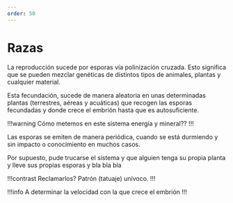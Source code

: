 ```yaml
---
order: 50
---
```

# Razas

La reproducción sucede por esporas vía polinización cruzada. Esto significa que se pueden mezclar genéticas de distintos tipos de animales, plantas y cualquier material.

Esta fecundación, sucede de manera aleatoria en unas determinadas plantas (terrestres, aéreas y acuáticas) que recogen las esporas fecundadas y donde crece el embrión hasta que es autosuficiente.

!!!warning
Cómo metemos en este sistema energía y mineral??
!!!

Las esporas se emiten de manera periódica, cuando se está durmiendo y sin impacto o conocimiento en muchos casos.

Por supuesto, pude trucarse el sistema y que alguien tenga su propia planta y lleve sus propias esporas y bla bla bla

!!!contrast
Reclamarlos? Patrón (tatuaje) unívoco.
!!!

!!!info
A determinar la velocidad con la que crece el embrión
!!!